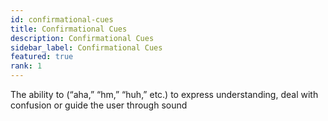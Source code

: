 ```yaml
---
id: confirmational-cues
title: Confirmational Cues
description: Confirmational Cues
sidebar_label: Confirmational Cues
featured: true
rank: 1
---
```

 
The ability to (“aha,” “hm,” “huh,” etc.) to express understanding, deal with confusion or guide the user through sound
